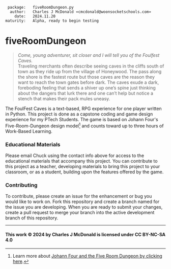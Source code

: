     package:   fiveRoomDungeon.py
      author:   Charles J McDonald «cmcdonald@woonsocketschools.com»
        date:   2024.11.20
    maturity:   Alpha, ready to begin testing

# fiveRoomDungeon

> _Come, young adventurer, sit closer and I will tell you of the Foulfest Caves._ \
Traveling merchants often describe seeing caves in the cliffs south of town as they ride up from the village of
Honeywood. The pass along the shore is the fastest route but those caves are the reason they want to reach the town
gates before dark. The caves exude a dark, foreboding feeling that sends a shiver up one’s spine just thinking about
the dangers that lurk there and one can’t help but notice a stench that makes their pack mules uneasy.

The FoulFest Caves is a text-based, RPG experience for one player written in Python. This project is done as a capstone
coding and game design experience for my PTech Students. The game is based on Johann Four's Five-Room-Dungeon design
model[^1] and counts toward up to three hours of Work-Based Learning.

### Educational Materials
Please email Chuck using the contact info above for access to the educational materials that accompany this project.
You can contribute to this project as a teacher, developing materials to bring this project to your classroom, or as
a student, building upon the features offered by the game.

### Contributing
To contribute, please create an issue for the enhancement or bug you would like to work on. Fork this repository
and create a branch named for the issue you are developing. When you are ready to submit your changes, create a pull
request to merge your branch into the active development branch of this repository.

[^1]: Learn more about [Johann Four and the Five Room Dungeon by clicking here](https://www.roleplayingtips.com/5-room-dungeons/).

---
#### This work © 2024 by Charles J McDonald is licensed under CC BY-NC-SA 4.0
